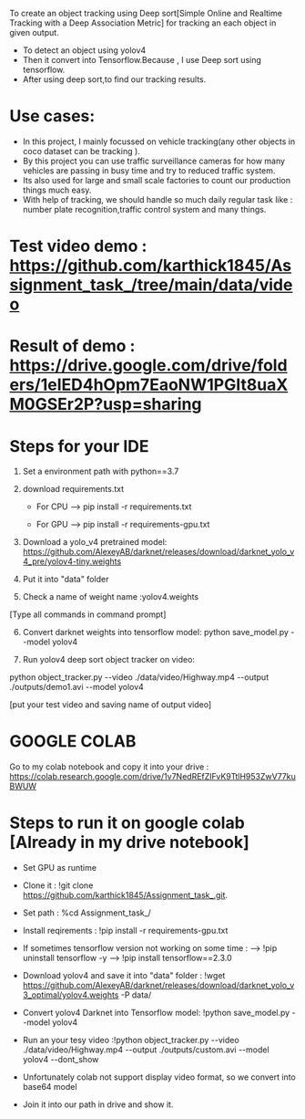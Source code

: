  To create an object tracking using Deep sort[Simple Online and Realtime Tracking with a Deep Association Metric] for tracking an each object in given output.
 
 * To detect an object using yolov4
 * Then it convert into Tensorflow.Because , I use Deep sort using tensorflow.
 * After using deep sort,to find our tracking results.
 
 # Use cases:
 
 * In this project, I mainly focussed on vehicle tracking(any other objects in coco dataset can be tracking ).
 * By this project you can use traffic surveillance cameras for how many vehicles are passing in busy time and try to reduced traffic system.
 * Its also used for large and small scale factories to count our production things much easy.
 * With help of tracking, we should handle so much daily regular task like : number plate recognition,traffic control system and many things.


# Test video demo : https://github.com/karthick1845/Assignment_task_/tree/main/data/video


# Result of demo : https://drive.google.com/drive/folders/1eIED4hOpm7EaoNW1PGIt8uaXM0GSEr2P?usp=sharing


 # Steps for your IDE
 
  1) Set a environment path with python==3.7

  2) download requirements.txt
       * For CPU --> pip install -r requirements.txt

       * For GPU --> pip install -r requirements-gpu.txt

  3) Download a yolo_v4 pretrained model:  https://github.com/AlexeyAB/darknet/releases/download/darknet_yolo_v4_pre/yolov4-tiny.weights

  4) Put it into "data" folder

  5) Check a name of weight name :yolov4.weights

  [Type all commands in command prompt]

  6) Convert darknet weights into tensorflow model:
   python save_model.py --model yolov4

  7) Run yolov4 deep sort object tracker on video:

  python object_tracker.py --video ./data/video/Highway.mp4 --output ./outputs/demo1.avi --model yolov4

  [put your test video and saving name of output video]
  
 # GOOGLE COLAB
 
 Go to my colab notebook and copy it into your drive : https://colab.research.google.com/drive/1v7NedREfZIFvK9TtlH953ZwV77kuBWUW
 
 # Steps to run it on google colab [Already in my drive notebook]
 
  *  Set GPU as runtime

  *  Clone it : !git clone https://github.com/karthick1845/Assignment_task_.git.

  * Set path : %cd Assignment_task_/

  * Install reqirements : !pip install -r requirements-gpu.txt

  * If sometimes tensorflow version not working on some time :
               --> !pip uninstall tensorflow -y
               --> !pip install tensorflow==2.3.0

  * Download yolov4 and save it into "data" folder : !wget https://github.com/AlexeyAB/darknet/releases/download/darknet_yolo_v3_optimal/yolov4.weights -P data/

  * Convert yolov4 Darknet into Tensorflow model: !python save_model.py --model yolov4

  * Run an your tesy video :!python object_tracker.py --video ./data/video/Highway.mp4 --output ./outputs/custom.avi --model yolov4 --dont_show

  * Unfortunately colab not support display video format, so we convert into base64 model

  * Join it into our path in drive and show it.
